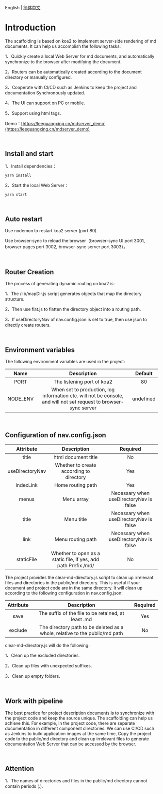 English | [简体中文](/README.zh-CN.md)

# Introduction

The scaffolding is based on koa2 to implement server-side rendering of md documents. It can help us accomplish the following tasks:  

1、Quickly create a local Web Server for md documents, and automatically synchronize to the browser after modifying the document.

2、Routers can be automatically created according to the document directory or manually configured.

3、Cooperate with CI/CD such as Jenkins to keep the project and documentation Synchronously updated.

4、The UI can support on PC or mobile.

5、Support using html tags.

Demo：[https://leeguangxing.cn/mdserver_demo](https://leeguangxing.cn/mdserver_demo)

<br>

## Install and start

1、Install dependencies：
```bash
yarn install
```
2、Start the local Web Server：
```bash
yarn start
```

<br>

## Auto restart

Use nodemon to restart koa2 server (port 80).

Use browser-sync to reload the browser（browser-sync UI port 3001, browser pages port 3002, browser-sync server port 3003）。

<br>

## Router Creation
The process of generating dynamic routing on koa2 is:  

1、The /lib/mapDir.js script generates objects that map the directory structure.
 
2、Then use flat.js to flatten the directory object into a routing path.
 
3、If useDirectoryNav of nav.config.json is set to true, then use json to directly create routers.

<br>

## Environment variables
The following environment variables are used in the project:

|Name|Description|Default|
|:---:|:---:|:---:|
|PORT|The listening port of koa2|80|
|NODE_ENV|When set to production, log information etc. will not be console, and will not set request to browser-sync server|undefined|

<br>

## Configuration of nav.config.json 
|Attribute|Description|Required|
|:---:|:---:|:---:|
|title|html document title|No|
|useDirectoryNav|Whether to create according to directory|Yes|
|indexLink|Home routing path|Yes|
|menus|Menu array|Necessary when useDirectoryNav is false|
|title|Menu title|Necessary when useDirectoryNav is false|
|link|Menu routing path|Necessary when useDirectoryNav is false|
|staticFile|Whether to open as a static file, if yes, add path Prefix /md/|No|

The project provides the clear-md-directory.js script to clean up irrelevant files and directories in the public/md directory. This is useful if your document and project code are in the same directory.
It will clean up according to the following configuration in nav.config.json:

|Attribute|Description|Required|
|:---:|:---:|:---:|
|save|The suffix of the file to be retained, at least .md|Yes|
|exclude|The directory path to be deleted as a whole, relative to the public/md path|No|

clear-md-directory.js will do the following:

1、Clean up the excluded directories.

2、Clean up files with unexpected suffixes.

3、Clean up empty folders.

<br>

## Work with pipeline
The best practice for project description documents is to synchronize with the project code and keep the source unique. The scaffolding can help us achieve this. 
For example, in the project code, there are separate documentation in different component directories. We can use CI/CD such as Jenkins to build application images at the same time,
Copy the project code to the public/md directory and clean up irrelevant files to generate documentation Web Server that can be accessed by the browser.

<br>

## Attention
1、The names of directories and files in the public/md directory cannot contain periods (.).

